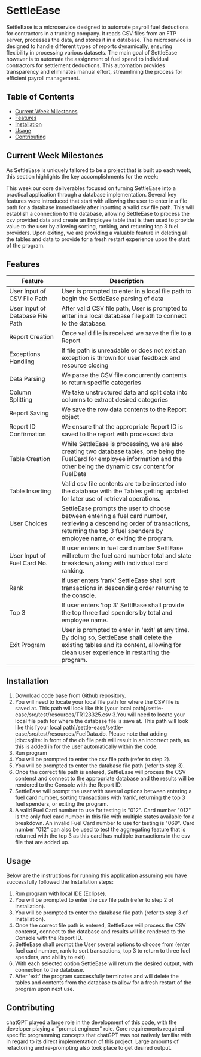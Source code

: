 # SettleEase

SettleEase is a microservice designed to automate payroll fuel deductions for contractors in a trucking company. It reads CSV files from an FTP server, processes the data, and stores it in a database. The microservice is designed to handle different types of reports dynamically, ensuring flexibility in processing various datasets. The main goal of SettleEase however is to automate the assignment of fuel spend to individual contractors for settlement deductions. This automation provides transparency and eliminates manual effort, streamlining the process for efficient payroll management.


## Table of Contents

- [Current Week Milestones](#current-week-milestones)
- [Features](#features)
- [Installation](#installation)
- [Usage](#usage)
- [Contributing](#contributing)


## <a id="current-week-milestones"></a>Current Week Milestones

As SettleEase is uniquely tailored to be a project that is built up each week, this section highlights the key accomplishments for the week: 

This week our core deliverables focused on turning SettleEase into a practical application through a database implementation. Several key features were introduced that start with allowing the user to enter in a file path for a database immediately after inputting a valid csv file path. This will establish a connection to the database, allowing SettleEase to process the csv provided data and create an Employee table that is then used to provide value to the user by allowing sorting, ranking, and returning top 3 fuel providers. Upon exiting, we are providing a valuable feature in deleting all the tables and data to provide for a fresh restart experience upon the start of the program.


## <a id="features"></a>Features

| Feature | Description |
|---------|-------------|
| User Input of CSV File Path | User is prompted to enter in a local file path to begin the SettleEase parsing of data |
| User Input of Database File Path | After valid CSV file path, User is prompted to enter in a local database file path to connect to the database. |
| Report Creation | Once valid file is received we save the file to a Report |
| Exceptions Handling | If file path is unreadable or does not exist an exception is thrown for user feedback and resource closing |
| Data Parsing | We parse the CSV file concurrently contents to return specific categories |
| Column Splitting | We take unstructured data and split data into columns to extract desired categories |
| Report Saving | We save the row data contents to the Report object |
| Report ID Confirmation | We ensure that the appropriate Report ID is saved to the report with processed data |
| Table Creation | While SettleEase is processing, we are also creating two database tables, one being the FuelCard for employee information and the other being the dynamic csv content for FuelData |
| Table Inserting | Valid csv file contents are to be inserted into the database with the Tables getting updated for later use of retrieval operations. |
| User Choices | SettleEase prompts the user to choose between entering a fuel card number, retrieving a descending order of transactions, returning the top 3 fuel spenders by employee name, or exiting the program. |
| User Input of Fuel Card No. | If user enters in fuel card number SettlEase will return the fuel card number total and state breakdown, along with individual card ranking. |
| Rank | If user enters 'rank' SettleEase shall sort transactions in descending order returning to the console.|
| Top 3 | If user enters 'top 3' SettlEase shall provide the top three fuel spenders by total and employee name.|
| Exit Program | User is prompted to enter in 'exit' at any time. By doing so, SettleEase shall delete the existing tables and its content, allowing for clean user experience in restarting the program. |



## <a id="installation"></a>Installation

1. Download code base from Github repository.
2. You will need to locate your local file path for where the CSV file is saved at. This path will look like this [your local path]/settle-ease/src/test/resources/TR123325.csv
3.You will need to locate your local file path for where the database file is save at. This path will look like this  [your local path]/settle-ease/settle-ease/src/test/resources/FuelData.db. Please note that adding jdbc:sqlite: in front of the db file path will result in an incorrect path, as this is added in for the user automatically within the code.
4. Run program
5. You will be prompted to enter the csv file path (refer to step 2).
6. You will be prompted to enter the database file path (refer to step 3).
7. Once the correct file path is entered, SettleEase will process the CSV contenst and connect to the appropriate database and the results will be rendered to the Console with the Report ID.
8. SettleEase will prompt the user with several options between entering a fuel card number, sorting transactions with 'rank', returning the top 3 fuel spenders, or exiting the program.
9. A valid Fuel Card number to use for testing is "012". Card number "012" is the only fuel card number in this file with multiple states available for a breakdown. An invalid Fuel Card number to use for testing is "069". Card number "012" can also be used to test the aggregating feature that is returned with the top 3 as this card has multiple transactions in the csv file that are added up.


## <a id="usage"></a>Usage
Below are the instructions for running this application assuming you have successfully followed the Installation steps:

1. Run program with local IDE (Eclipse).
2. You will be prompted to enter the csv file path (refer to step 2 of Installation).
3. You will be prompted to enter the database file path (refer to step 3 of Installation).
4. Once the correct file path is entered, SettleEase will process the CSV contenst, connect to the database and results will be rendered to the Console with the Report ID.
5. SettleEase shall prompt the User several options to choose from (enter fuel card number, rank to sort transactions, top 3 to return to three fuel spenders, and ability to exit).
6. With each selected option SettleEase will return the desired output, with connection to the database.
8. After 'exit' the program successfully terminates and will delete the tables and contents from the database to allow for a fresh restart of the program upon next use.


## <a id="contributing"></a>Contributing

chatGPT played a large role in the development of this code, with the developer playing a "prompt engineer" role. Core requirements required specific programming concepts that chatGPT was not natively familiar with in regard to its direct implementation of this project. Large amounts of refactoring and re-prompting also took place to get desired output.


